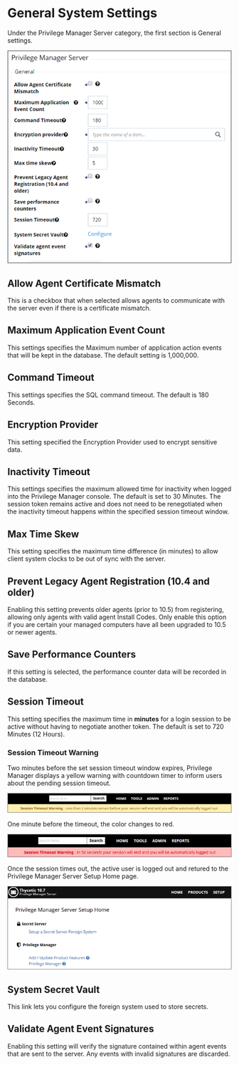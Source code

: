 [title]: # (General System Settings)
[tags]: # (general configuration)
[priority]: # (3)
# General System Settings

Under the Privilege Manager Server category, the first section is General settings.

![Privilege Manager General](images/pm/system.png)

## Allow Agent Certificate Mismatch

This is a checkbox that when selected allows agents to communicate with the server even if there is a certificate mismatch.

## Maximum Application Event Count

This settings specifies the Maximum number of application action events that will be kept in the database. The default setting is 1,000,000.

## Command Timeout

This settings specifies the SQL command timeout. The default is 180 Seconds.

## Encryption Provider

This setting specified the Encryption Provider used to encrypt sensitive data.

## Inactivity Timeout

This settings specifies the maximum allowed time for inactivity when logged into the Privilege Manager console. The default is set to 30 Minutes. The session token remains active and does not need to be renegotiated when the inactivity timeout happens within the specified session timeout window.

## Max Time Skew

This setting specifies the maximum time difference (in minutes) to allow client system clocks to be out of sync with the server.

## Prevent Legacy Agent Registration (10.4 and older)

Enabling this setting prevents older agents (prior to 10.5) from registering, allowing only agents with valid agent Install Codes. Only enable this option if you are certain your managed computers have all been upgraded to 10.5 or newer agents.

## Save Performance Counters

If this setting is selected, the performance counter data will be recorded in the database.

## Session Timeout

This setting specifies the maximum time in __minutes__ for a login session to be active without having to negotiate another token. The default is set to 720 Minutes (12 Hours).

### Session Timeout Warning

Two minutes before the set session timeout window expires, Privilege Manager displays a yellow warning with countdown timer to inform users about the pending session timeout.

![Yellow Session Warning at 2 Minute mark](images/pm/session-timeout-1.png)

One minute before the timeout, the color changes to red.

![Red Session Warning at 1 Minute mark](images/pm/session-timeout-2.png)

Once the session times out, the active user is logged out and retured to the Privilege Manager Server Setup Home page.

![Privilege Manager Server Setup Home page](images/pm/session-timeout-3.png)

## System Secret Vault

This link lets you configure the foreign system used to store secrets.

## Validate Agent Event Signatures

Enabling this setting will verify the signature contained within agent events that are sent to the server. Any events with invalid signatures are discarded.
